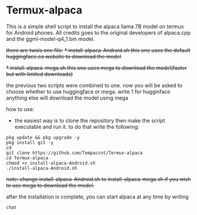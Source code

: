 # Termux-alpaca
This is a simple shell script to install the alpaca llama 7B model on termux for Android phones. 
All credits goes to the original developers of alpaca.cpp and the ggml-model-q4_1.bin model. 

~~there are twois one file:~~
~~* install-alpaca-Android.sh this one uses the default huggingface.co website to download the model~~

~~* install-alpaca-mega.sh this one uses mega to download the model(faster but with limited downloads)~~

the previous two scripts were combined to one. now you will be asked to choose whether to use huggingface or mega. write 1 for hugginface anything else will download the model using mega

how to use:
* the easiest way is to clone the repository then make the script executable and run it. to do that write the following:

```
pkg update && pkg upgrade -y
pkg install git -y
cd
git clone https://github.com/Tempaccnt/Termux-alpaca
cd Termux-alpaca
chmod +x install-alpaca-Android.sh
./install-alpaca-Android.sh

```
~~note: change install-alpaca-Android.sh to install-alpaca-mega.sh if you wish to use mega to download the model.~~

after the installation is complete, you can start alpaca at any time by writing
```
chat

```

